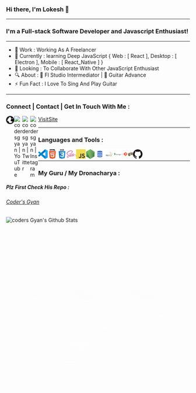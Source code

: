### Hi there, I'm Lokesh 👋

<hr />

<h3>I'm a Full-stack Software Developer and Javascript Enthusiast!</h3>
<hr />

<ul>
    <li>💼 Work : Working As A Freelancer</li>
    <li>🔬 Currently : learning Deep JavaScript { Web : [ React ], Desktop : [ Electron ], Mobile : [ React_Native ] }</li>
    <li>🔭 Looking : To Collaborate With Other JavaScript Enthusiast</li>
    <li>🔍 About : 🎹 Fl Studio Intermediator | 🎸 Guitar Advance</li>
    <li>⚡ Fun Fact : I Love To Sing And Play Guitar</li>
</ul>

<hr />
<h3>Connect | Contact | Get In Touch With Me : </h3>
<p>
    <a href="" target="_blank">
        <img align="left" alt="codersgyan.com" width="22px" src="https://raw.githubusercontent.com/iconic/open-iconic/master/svg/globe.svg" style="max-width:100%;">
    </a>

   <a href="https://www.youtube.com/channel/UCkr8kMQ1uAdcvi56IRH9F0g" target="_blank">
        <img align="left" alt="codersgyan | YouTube" width="22px" src="https://camo.githubusercontent.com/6645c4c313a1f4f0032cd1c5e5fd0033417104a7a282fed4cafdca8ac2a1ab33/68747470733a2f2f63646e2e6a7364656c6976722e6e65742f6e706d2f73696d706c652d69636f6e734076332f69636f6e732f796f75747562652e737667" data-canonical-src="https://cdn.jsdelivr.net/npm/simple-icons@v3/icons/youtube.svg" style="max-width:100%;">
    </a>

   <a href="" target="_blank">
        <img align="left" alt="codersgyan | Twitter" width="22px" src="https://camo.githubusercontent.com/013ab4b8c0a14af1d626b6106c10a4ca83129f9b89d063db25612dcb88740bc5/68747470733a2f2f63646e2e6a7364656c6976722e6e65742f6e706d2f73696d706c652d69636f6e734076332f69636f6e732f66616365626f6f6b2e737667" data-canonical-src="https://cdn.jsdelivr.net/npm/simple-icons@v3/icons/facebook.svg" style="max-width:100%;">
    </a>

   <a href="" target="_blank">
        <img align="left" alt="codersgyan | Instagram" width="22px" src="https://camo.githubusercontent.com/c80f9763ed06d4ab9fbcc1a74b8b74cd95e4c7f82d3f1f70233994f236a0faeb/68747470733a2f2f63646e2e6a7364656c6976722e6e65742f6e706d2f73696d706c652d69636f6e734076332f69636f6e732f696e7374616772616d2e737667" data-canonical-src="https://cdn.jsdelivr.net/npm/simple-icons@v3/icons/instagram.svg" style="max-width:100%;">
    </a>
</p>
<a href="https://lexuscreations.netlify.app/">VisitSite</a>
<br/>
<hr />

<h3>Languages and Tools : </h3>
<p>
    <a href="" target="_blank">
        <img align="left" lt="Visual Studio Code" width="26px" src="https://raw.githubusercontent.com/github/explore/80688e429a7d4ef2fca1e82350fe8e3517d3494d/topics/visual-studio-code/visual-studio-code.png" style="max-width:100%;">
    </a>

   <a href="" target="_blank">
        <img align="left" lt="HTML5" width="26px" src="https://raw.githubusercontent.com/github/explore/80688e429a7d4ef2fca1e82350fe8e3517d3494d/topics/html/html.png" style="max-width:100%;">
    </a>

   <a href="" target="_blank">
        <img align="left" lt="CSS3" width="26px" src="https://raw.githubusercontent.com/github/explore/80688e429a7d4ef2fca1e82350fe8e3517d3494d/topics/css/css.png" style="max-width:100%;">
    </a>

   <a href="" target="_blank">
        <img align="left" lt="Sass" width="26px" src="https://raw.githubusercontent.com/github/explore/80688e429a7d4ef2fca1e82350fe8e3517d3494d/topics/sass/sass.png" style="max-width:100%;">
    </a>

   <a href="" target="_blank">
        <img align="left" lt="JavaScript" width="26px" src="https://raw.githubusercontent.com/github/explore/80688e429a7d4ef2fca1e82350fe8e3517d3494d/topics/javascript/javascript.png" style="max-width:100%;">
    </a>

   <a href="" target="_blank">
        <img align="left" lt="Node.js" width="26px" src="https://raw.githubusercontent.com/github/explore/80688e429a7d4ef2fca1e82350fe8e3517d3494d/topics/nodejs/nodejs.png" style="max-width:100%;">
    </a>

   <a href="" target="_blank">
        <img align="left" lt="SQL" width="26px" src="https://raw.githubusercontent.com/github/explore/80688e429a7d4ef2fca1e82350fe8e3517d3494d/topics/sql/sql.png" style="max-width:100%;">
    </a>

   <a href="" target="_blank">
        <img align="left" alt="MySQL" width="26px" src="https://raw.githubusercontent.com/github/explore/80688e429a7d4ef2fca1e82350fe8e3517d3494d/topics/mysql/mysql.png" style="max-width:100%;">
    </a>

   <a href="" target="_blank">
        <img align="left" alt="MongoDB" width="26px" src="https://raw.githubusercontent.com/github/explore/80688e429a7d4ef2fca1e82350fe8e3517d3494d/topics/mongodb/mongodb.png" style="max-width:100%;">
    </a>

   <a href="" target="_blank">
        <img align="left" alt="Git" width="26px" src="https://raw.githubusercontent.com/github/explore/80688e429a7d4ef2fca1e82350fe8e3517d3494d/topics/git/git.png" style="max-width:100%;">
    </a>

   <a href="" target="_blank">
        <img align="left" alt="GitHub" width="26px" src="https://raw.githubusercontent.com/github/explore/78df643247d429f6cc873026c0622819ad797942/topics/github/github.png" style="max-width:100%;">
    </a>
    
</p>

<br/>
<hr/>

<h3>My Guru / My Dronacharya : </h3>
<h5>Plz First Check His Repo : </h5>
<h6><a href="https://github.com/codersgyan" target="_blank">Coder's Gyan</a></h6>
<img align="left" alt="coders Gyan's Github Stats" src="https://camo.githubusercontent.com/1a0f22f2daff2f1fc1751ecaea88a2291038b0b7ba6b699d4d5518d445f6f075/68747470733a2f2f6769746875622d726561646d652d73746174732e76657263656c2e6170702f6170693f757365726e616d653d636f646572736779616e2673686f775f69636f6e733d7472756526686964655f626f726465723d74727565" style="max-width:100%;">

<!--
**lexuscreations/lexuscreations** is a ✨ _special_ ✨ repository because its `README.md` (this file) appears on your GitHub profile.

Here are some ideas to get you started:

- 🔭 I’m currently working on ...
- 🌱 I’m currently learning ...
- 👯 I’m looking to collaborate on ...
- 🤔 I’m looking for help with ...
- 💬 Ask me about ...
- 📫 How to reach me: ...
- 😄 Pronouns: ...
- ⚡ Fun fact: ...
-->
<br/><br/><br/><br/><br/><br/><br/><br/><br/>

<p align="center">
  <img src="https://raw.githubusercontent.com/lexuscreations/lexuscreations/main/Dream_Company%20(1).gif" width="75%" alt="Dream Companies List"/>
</p>
